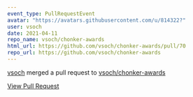 ```yaml
---
event_type: PullRequestEvent
avatar: "https://avatars.githubusercontent.com/u/814322?"
user: vsoch
date: 2021-04-11
repo_name: vsoch/chonker-awards
html_url: https://github.com/vsoch/chonker-awards/pull/70
repo_url: https://github.com/vsoch/chonker-awards
---
```


<a href='https://github.com/vsoch' target='_blank'>vsoch</a> merged a pull request to <a href='https://github.com/vsoch/chonker-awards' target='_blank'>vsoch/chonker-awards</a>

<a href='https://github.com/vsoch/chonker-awards/pull/70' target='_blank'>View Pull Request</a>